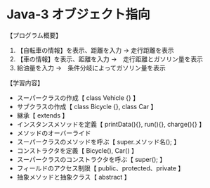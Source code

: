 # Java-3 オブジェクト指向

【プログラム概要】
1. 【自転車の情報】を表示、距離を入力 → 走行距離を表示
2. 【車の情報】を表示、距離を入力 →　走行距離とガソリン量を表示
3. 給油量を入力 →　条件分岐によってガソリン量を表示

【学習内容】
- スーパークラスの作成【 class Vehicle {} 】
- サブクラスの作成【 class Bicycle {}, class Car 】
- 継承【 extends 】
- インスタンスメソッドを定義【 printData(){}, run(){}, charge(){} 】
- メソッドのオーバーライド
- スーパークラスのメソッドを呼ぶ【 super.メソッド名(); 】
- コンストラクタを定義【 Bicycle(), Car() 】
- スーパークラスのコンストラクタを呼ぶ【 super(); 】
- フィールドのアクセス制限【 public、protected、private 】
- 抽象メソッドと抽象クラス【 abstract 】
